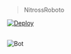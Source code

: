 > NitrossRoboto
<a href="https://heroku.com/deploy?template=https://github.com/NitrossRoboto/Bot" target="_blank">
  <img src="https://www.herokucdn.com/deploy/button.svg" alt="Deploy">
</a>
<br/>
<br/>

![Bot](
https://camo.githubusercontent.com/48c1da6d2cab559149bb00d7004f0ac4442c74528382fb475fd74caa91c4ae24/68747470733a2f2f74696e7975726c2e636f6d2f6e6974726f73736c6f676f)
